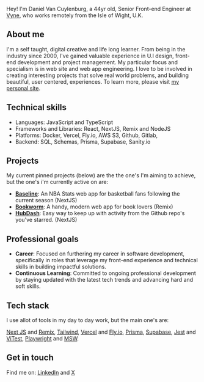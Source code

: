 

Hey! I'm Daniel Van Cuylenburg, a 44yr old, Senior Front-end Engineer at [Vyne](https://payvyne.com), who works remotely from the Isle of Wight, U.K. 

## About me
I'm a self taught, digital creative and life long learner. From being in the industry since 2000, I've gained valuable experience in U.I design, front-end development and project management. My particular focus and specialism is in web site and web app engineering. I love to be involved in creating interesting projects that solve real world problems, and building beautiful, user centered, experiences. To learn more, please visit [my personal site](https://www.danielvanc.com).

## Technical skills
- Languages: JavaScript and TypeScript
- Frameworks and Libraries: React, NextJS, Remix and NodeJS
- Platforms: Docker, Vercel, Fly.io, AWS S3, Github, Gitlab, 
- Backend: SQL, Schemas, Prisma, Supabase, Sanity.io

## Projects

My current pinned projects (below) are the the one's I'm aiming to achieve, but the one's i'm currently active on are:

- [**Baseline**](https://github.com/danielvanc/Baseline): An NBA Stats web app for basketball fans following the current season (NextJS)
- [**Bookworm**](https://github.com/danielvanc/Bookworm): A handy, modern web app for book lovers (Remix)
- [**HubDash**](https://github.com/danielvanc/HubDash): Easy way to keep up with activity from the Github repo's you've starred. (NextJS)

## Professional goals
- **Career**: Focused on furthering my career in software development, specifically in roles that leverage my front-end experience and technical skills in building impactful solutions.
- **Continuous Learning**: Committed to ongoing professional development by staying updated with the latest tech trends and advancing hard and soft skills.


## Tech stack 
I use allot of tools in my day to day work, but the main one's are: 

[Next JS](https://nextjs.org/) and [Remix](https://remix.run), [Tailwind](https://tailwindcss.com/), [Vercel](https://vercel.com/) and [Fly.io](https://fly.io/), [Prisma](https://www.prisma.io/), [Supabase](https://supabase.com), [Jest](https://jestjs.io/) and [ViTest](https://vitest.dev/), [Playwright](https://playwright.dev/) and [MSW](https://mswjs.io/).

## Get in touch
Find me on: [LinkedIn](https://www.linkedin.com/in/danielvanc/) and [X](https://www.twitter.com/danielvanc)
